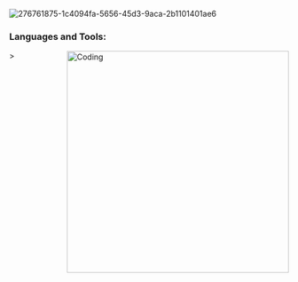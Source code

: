 ![276761875-1c4094fa-5656-45d3-9aca-2b1101401ae6](https://github.com/monarahmati/monarahmati/assets/107634745/ee4df73e-20cf-4837-877f-5eb3421b9225)

<div display="flex" >
   <h3 align="left">Languages and Tools:</h3>
<!--   ![Animation - 1706465560641](https://github.com/monarahmati/monarahmati/assets/107634745/0a2d0eb6-c838-4851-bf49-ee1865b15579) -->
   <img align="right" alt="Coding" width="400" src="https://github.com/monarahmati/monarahmati/assets/107634745/0a2d0eb6-c838-4851-bf49-ee1865b15579">
>
</div>
